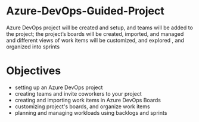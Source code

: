 # Azure-DevOps-Guided-Project

Azure DevOps project will be created and setup, and teams will be added to the project; the project’s boards will be created, imported, and managed and different views of work items will be customized, and explored , and organized into sprints

# Objectives

- setting up an Azure DevOps project
- creating teams and invite coworkers to your project
- creating and importing work items in Azure DevOps Boards
- customizing project's boards, and organize work items
- planning and managing workloads using backlogs and sprints

